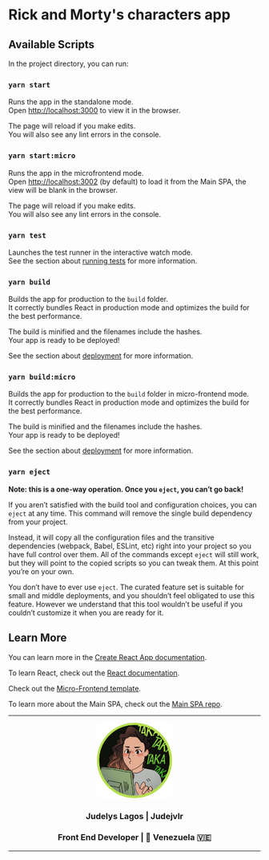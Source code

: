 # Rick and Morty's characters app

## Available Scripts

In the project directory, you can run:

### `yarn start`

Runs the app in the standalone mode.\
Open [http://localhost:3000](http://localhost:3000) to view it in the browser.

The page will reload if you make edits.\
You will also see any lint errors in the console.

### `yarn start:micro`

Runs the app in the microfrontend mode.\
Open [http://localhost:3002](http://localhost:3002) (by default) to load it from the Main SPA, the view will be blank in the browser.

The page will reload if you make edits.\
You will also see any lint errors in the console.

### `yarn test`

Launches the test runner in the interactive watch mode.\
See the section about [running tests](https://facebook.github.io/create-react-app/docs/running-tests) for more information.

### `yarn build`

Builds the app for production to the `build` folder.\
It correctly bundles React in production mode and optimizes the build for the best performance.

The build is minified and the filenames include the hashes.\
Your app is ready to be deployed!

See the section about [deployment](https://facebook.github.io/create-react-app/docs/deployment) for more information.

### `yarn build:micro`

Builds the app for production to the `build` folder in micro-frontend mode.\
It correctly bundles React in production mode and optimizes the build for the best performance.

The build is minified and the filenames include the hashes.\
Your app is ready to be deployed!

See the section about [deployment](https://facebook.github.io/create-react-app/docs/deployment) for more information.

### `yarn eject`

**Note: this is a one-way operation. Once you `eject`, you can’t go back!**

If you aren’t satisfied with the build tool and configuration choices, you can `eject` at any time. This command will remove the single build dependency from your project.

Instead, it will copy all the configuration files and the transitive dependencies (webpack, Babel, ESLint, etc) right into your project so you have full control over them. All of the commands except `eject` will still work, but they will point to the copied scripts so you can tweak them. At this point you’re on your own.

You don’t have to ever use `eject`. The curated feature set is suitable for small and middle deployments, and you shouldn’t feel obligated to use this feature. However we understand that this tool wouldn’t be useful if you couldn’t customize it when you are ready for it.


## Learn More

You can learn more in the [Create React App documentation](https://facebook.github.io/create-react-app/docs/getting-started).

To learn React, check out the [React documentation](https://reactjs.org/).

Check out the [Micro-Frontend template](https://www.npmjs.com/package/cra-template-microfrontend-typescript).

To learn more about the Main SPA, check out the [Main SPA repo](https://github.com/gabrielcerutti/main-spa).

----
<div align="center">
  <img height="150" src="https://github.com/Judejvlr/Judejvlr/blob/e9bd7a9a7650f19d71658d2ce4085a49dbf24db3/JudejvlrTyping.png">
  <h3> Judelys Lagos | Judejvlr </h3>
  <h3> Front End Developer | 📍 Venezuela 🇻🇪 </h3>
</div>

----